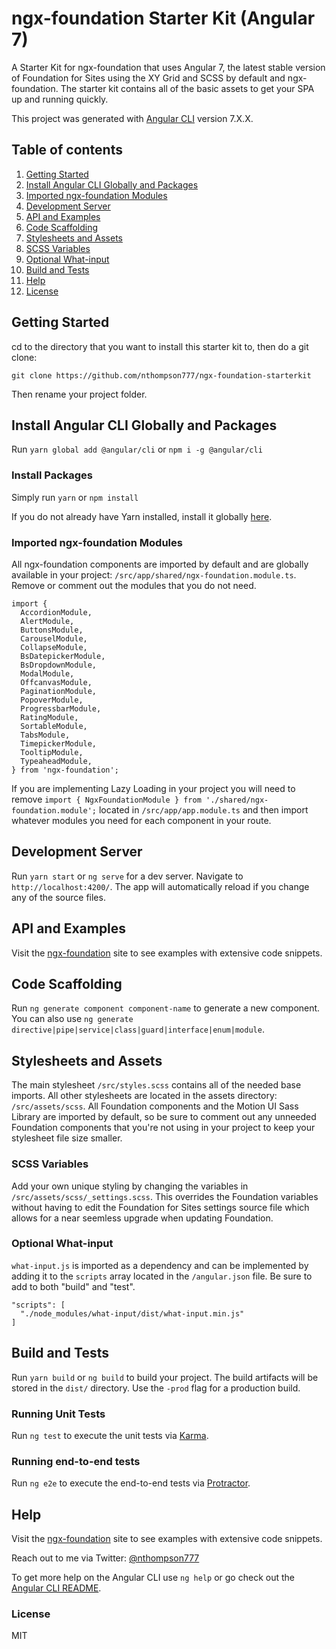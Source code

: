 # ngx-foundation Starter Kit (Angular 7)

A Starter Kit for ngx-foundation that uses Angular 7, the latest stable version of Foundation for Sites using the XY Grid and SCSS by default and ngx-foundation. The starter kit contains all of the basic assets to get your SPA up and running quickly.

This project was generated with [Angular CLI](https://github.com/angular/angular-cli) version 7.X.X.


## Table of contents
1.  [Getting Started](#getting-started)
2.  [Install Angular CLI Globally and Packages](#install-angular-cli-globally-and-packages)
3.  [Imported ngx-foundation Modules](#imported-ngx-foundation-modules)
4.  [Development Server](#development-server)
5.  [API and Examples](#api-and-examples)
6.  [Code Scaffolding](#code-scaffolding)
7.  [Stylesheets and Assets](#stylesheets-and-assets)
8.  [SCSS Variables](#scss-variables)
9.  [Optional What-input](#optional-what-input)
10. [Build and Tests](#build-and-tests)
11. [Help](#help)
12. [License](#license)

## Getting Started

cd to the directory that you want to install this starter kit to, then do a git clone:

`git clone https://github.com/nthompson777/ngx-foundation-starterkit`

Then rename your project folder.

## Install Angular CLI Globally and Packages 

Run `yarn global add @angular/cli` or `npm i -g @angular/cli`

### Install Packages

Simply run `yarn` or `npm install`

If you do not already have Yarn installed, install it globally [here](https://yarnpkg.com/en/docs/install).

### Imported ngx-foundation Modules

All ngx-foundation components are imported by default and are globally available in your project: `/src/app/shared/ngx-foundation.module.ts`. Remove or comment out the modules that you do not need.  

```
import {
  AccordionModule,
  AlertModule,
  ButtonsModule,
  CarouselModule,
  CollapseModule,
  BsDatepickerModule,
  BsDropdownModule,
  ModalModule,
  OffcanvasModule,
  PaginationModule,
  PopoverModule,
  ProgressbarModule,
  RatingModule,
  SortableModule,
  TabsModule,
  TimepickerModule,
  TooltipModule,
  TypeaheadModule,
} from 'ngx-foundation';
```

If you are implementing Lazy Loading in your project you will need to remove `import { NgxFoundationModule } from './shared/ngx-foundation.module';` located in `/src/app/app.module.ts` and then import whatever modules you need for each component in your route.

## Development Server

Run `yarn start` or `ng serve` for a dev server. Navigate to `http://localhost:4200/`. The app will automatically reload if you change any of the source files.

## API and Examples

Visit the [ngx-foundation](https://ngxfoundation.com) site to see examples with extensive code snippets. 

## Code Scaffolding

Run `ng generate component component-name` to generate a new component. You can also use `ng generate directive|pipe|service|class|guard|interface|enum|module`.

## Stylesheets and Assets

The main stylesheet `/src/styles.scss` contains all of the needed base imports. All other stylesheets are located in the assets directory: `/src/assets/scss`. All Foundation components and the Motion UI Sass Library are imported by default, so be sure to comment out any unneeded Foundation components that you're not using in your project to keep your stylesheet file size smaller. 

### SCSS Variables

Add your own unique styling by changing the variables in `/src/assets/scss/_settings.scss`. This overrides the Foundation variables without having to edit the Foundation for Sites settings source file which allows for a near seemless upgrade when updating Foundation.  
### Optional What-input

`what-input.js` is imported as a dependency and can be implemented by adding it to the `scripts` array located in the `/angular.json` file. Be sure to add to both "build" and "test".
```
"scripts": [
  "./node_modules/what-input/dist/what-input.min.js"
]
```

## Build and Tests

Run `yarn build` or  `ng build` to build your project. The build artifacts will be stored in the `dist/` directory. Use the `-prod` flag for a production build.

### Running Unit Tests

Run `ng test` to execute the unit tests via [Karma](https://karma-runner.github.io).

### Running end-to-end tests

Run `ng e2e` to execute the end-to-end tests via [Protractor](http://www.protractortest.org/).

## Help

Visit the [ngx-foundation](https://ngxfoundation.com) site to see examples with extensive code snippets.

Reach out to me via Twitter: [@nthompson777](https://twitter.com/nthompson777)

To get more help on the Angular CLI use `ng help` or go check out the [Angular CLI README](https://github.com/angular/angular-cli/blob/master/README.md).

### License

MIT
